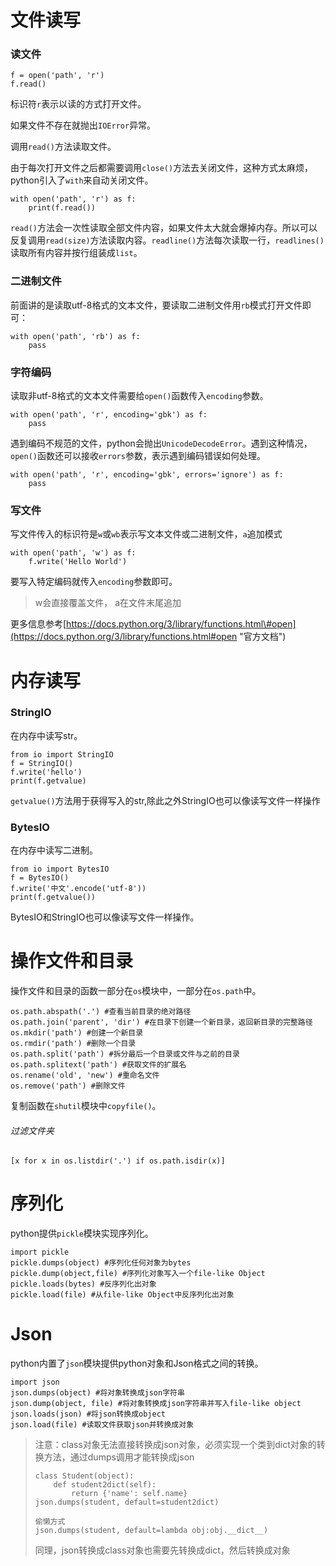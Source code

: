 # 文件读写

### 读文件

```
f = open('path', 'r')
f.read()
```

标识符`r`表示以读的方式打开文件。

如果文件不存在就抛出`IOError`异常。

调用`read()`方法读取文件。

由于每次打开文件之后都需要调用`close()`方法去关闭文件，这种方式太麻烦，python引入了`with`来自动关闭文件。

```
with open('path', 'r') as f:
    print(f.read())
```

`read()`方法会一次性读取全部文件内容，如果文件太大就会爆掉内存。所以可以反复调用`read(size)`方法读取内容。`readline()`方法每次读取一行，`readlines()`读取所有内容并按行组装成`list`。

### 二进制文件

前面讲的是读取utf-8格式的文本文件，要读取二进制文件用`rb`模式打开文件即可：

```
with open('path', 'rb') as f:
    pass
```

### 字符编码

读取非utf-8格式的文本文件需要给`open()`函数传入`encoding`参数。

```
with open('path', 'r', encoding='gbk') as f:
    pass
```

遇到编码不规范的文件，python会抛出`UnicodeDecodeError`。遇到这种情况，`open()`函数还可以接收`errors`参数，表示遇到编码错误如何处理。

```
with open('path', 'r', encoding='gbk', errors='ignore') as f:
    pass
```

### 写文件

写文件传入的标识符是`w`或`wb`表示写文本文件或二进制文件，`a`追加模式

```
with open('path', 'w') as f:
    f.write('Hello World')
```

要写入特定编码就传入`encoding`参数即可。

> w会直接覆盖文件， a在文件末尾追加

更多信息参考[https://docs.python.org/3/library/functions.html\#open](https://docs.python.org/3/library/functions.html#open "官方文档")

# 内存读写

### StringIO

在内存中读写str。

```
from io import StringIO
f = StringIO()
f.write('hello')
print(f.getvalue)
```

`getvalue()`方法用于获得写入的str,除此之外StringIO也可以像读写文件一样操作

### BytesIO

在内存中读写二进制。

```
from io import BytesIO
f = BytesIO()
f.write('中文'.encode('utf-8'))
print(f.getvalue())
```

BytesIO和StringIO也可以像读写文件一样操作。

# 操作文件和目录

操作文件和目录的函数一部分在`os`模块中，一部分在`os.path`中。

```
os.path.abspath('.') #查看当前目录的绝对路径
os.path.join('parent', 'dir') #在目录下创建一个新目录，返回新目录的完整路径
os.mkdir('path') #创建一个新目录
os.rmdir('path') #删除一个目录
os.path.split('path') #拆分最后一个目录或文件与之前的目录
os.path.splitext('path') #获取文件的扩展名
os.rename('old', 'new') #重命名文件
os.remove('path') #删除文件
```

复制函数在`shutil`模块中`copyfile()`。

###### 过滤文件夹

```
[x for x in os.listdir('.') if os.path.isdir(x)]
```

# 序列化

python提供`pickle`模块实现序列化。

```
import pickle
pickle.dumps(object) #序列化任何对象为bytes
pickle.dump(object,file) #序列化对象写入一个file-like Object
pickle.loads(bytes) #反序列化出对象
pickle.load(file) #从file-like Object中反序列化出对象
```

# Json

python内置了`json`模块提供python对象和Json格式之间的转换。

```
import json
json.dumps(object) #将对象转换成json字符串
json.dump(object, file) #将对象转换成json字符串并写入file-like object
json.loads(json) #将json转换成object
json.load(file) #读取文件获取json并转换成对象
```

> 注意：class对象无法直接转换成json对象，必须实现一个类到dict对象的转换方法，通过dumps调用才能转换成json
>
> ```
> class Student(object):
>     def student2dict(self):
>         return {'name': self.name}
> json.dumps(student, default=student2dict)
>
> 偷懒方式
> json.dumps(student, default=lambda obj:obj.__dict__)
> ```
>
> 同理，json转换成class对象也需要先转换成dict，然后转换成对象





















































